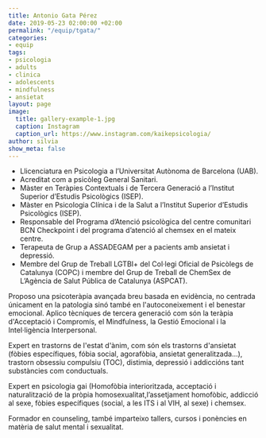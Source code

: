 ```yaml
---
title: Antonio Gata Pérez
date: 2019-05-23 02:00:00 +02:00
permalink: "/equip/tgata/"
categories:
- equip
tags:
- psicologia
- adults
- clinica
- adolescents
- mindfulness
- ansietat
layout: page
image:
  title: gallery-example-1.jpg
  caption: Instagram
  caption_url: https://www.instagram.com/kaikepsicologia/
author: silvia
show_meta: false
---
```


- Llicenciatura en Psicologia a l’Universitat Autònoma de Barcelona (UAB).
- Acreditat com a psicòleg General Sanitari.
- Màster en Teràpies Contextuals i de Tercera Generació a l’Institut Superior d’Estudis Psicològics (ISEP).
- Màster en Psicologia Clínica i de la Salut a l’Institut Superior d’Estudis Psicològics (ISEP).
- Responsable del Programa d’Atenció psicològica del centre comunitari BCN Checkpoint i del programa d’atenció al chemsex en el mateix centre.
- Terapeuta de Grup a ASSADEGAM per a pacients amb ansietat i depressió.
- Membre del Grup de Treball LGTBI+ del Col·legi Oficial de Psicòlegs de Catalunya (COPC) i membre del Grup de Treball de ChemSex de L’Agència de Salut Pública de Catalunya (ASPCAT).

Proposo una psicoteràpia avançada breu basada en evidència, no centrada únicament en la patologia sinó també en l'autoconeixement i el benestar emocional. Aplico tècniques de tercera generació com són la teràpia d'Acceptació i Compromís, el Mindfulness, la Gestió Emocional i la Intel·ligència Interpersonal.

Expert en trastorns de l'estat d'ànim, com són els trastorns d'ansietat (fòbies específiques, fóbia social, agorafòbia, ansietat generalitzada...), trastorn obsessiu compulsiu (TOC), distimia, depressió i addiccións tant substàncies com conductuals.

Expert en psicologia gai (Homofòbia interioritzada, acceptació i naturalització de la pròpia homosexualitat,l’assetjament homofòbic, addicció al sexe, fòbies específiques (social, a les ITS i al VIH, al sexe) i chemsex.

Formador en counseling, també imparteixo tallers, cursos i ponències en matèria de salut mental i sexualitat.
